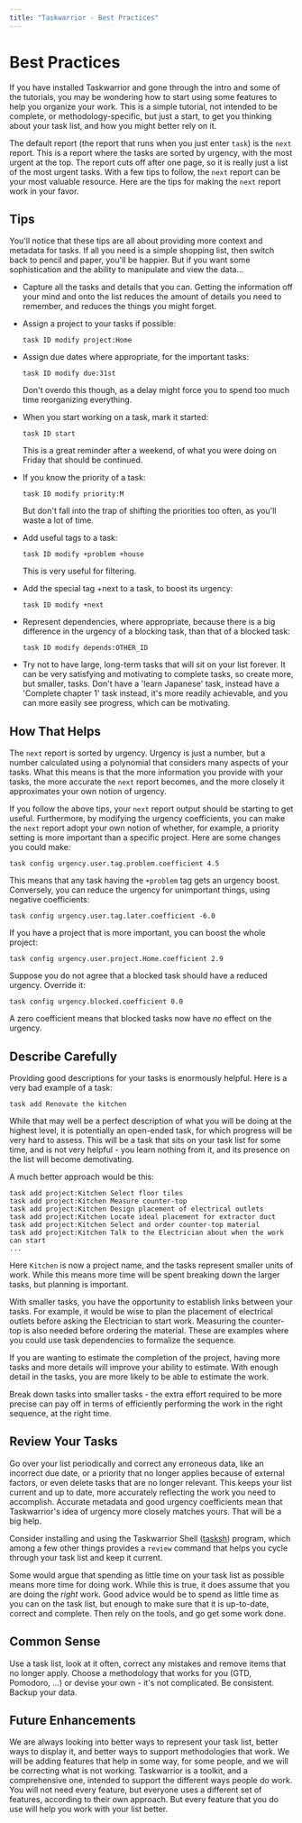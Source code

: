 ```yaml
---
title: "Taskwarrior - Best Practices"
---
```


# Best Practices

If you have installed Taskwarrior and gone through the intro and some of the tutorials, you may be wondering how to start using some features to help you organize your work.
This is a simple tutorial, not intended to be complete, or methodology-specific, but just a start, to get you thinking about your task list, and how you might better rely on it.

The default report (the report that runs when you just enter `task`) is the `next` report.
This is a report where the tasks are sorted by urgency, with the most urgent at the top.
The report cuts off after one page, so it is really just a list of the most urgent tasks.
With a few tips to follow, the `next` report can be your most valuable resource.
Here are the tips for making the `next` report work in your favor.

## Tips

You'll notice that these tips are all about providing more context and metadata for tasks.
If all you need is a simple shopping list, then switch back to pencil and paper, you'll be happier.
But if you want some sophistication and the ability to manipulate and view the data...

- Capture all the tasks and details that you can.
  Getting the information off your mind and onto the list reduces the amount of details you need to remember, and reduces the things you might forget.

- Assign a project to your tasks if possible:
  
  ```
  task ID modify project:Home
  ```

- Assign due dates where appropriate, for the important tasks:
  
  ```
  task ID modify due:31st
  ```

  Don't overdo this though, as a delay might force you to spend too much time reorganizing everything.

- When you start working on a task, mark it started:
  
  ```
  task ID start
  ```

  This is a great reminder after a weekend, of what you were doing on Friday that should be continued.

- If you know the priority of a task:
  
  ```
  task ID modify priority:M
  ```

  But don't fall into the trap of shifting the priorities too often, as you'll waste a lot of time.

- Add useful tags to a task:
  
  ```
  task ID modify +problem +house
  ```

  This is very useful for filtering.

- Add the special tag +next to a task, to boost its urgency:
  
  ```
  task ID modify +next
  ```

- Represent dependencies, where appropriate, because there is a big difference in the urgency of a blocking task, than that of a blocked task:
  
  ```
  task ID modify depends:OTHER_ID
  ```

- Try not to have large, long-term tasks that will sit on your list forever.
  It can be very satisfying and motivating to complete tasks, so create more, but smaller, tasks.
  Don't have a 'learn Japanese' task, instead have a 'Complete chapter 1' task instead, it's more readily achievable, and you can more easily see progress, which can be motivating.

## How That Helps

The `next` report is sorted by urgency.
Urgency is just a number, but a number calculated using a polynomial that considers many aspects of your tasks.
What this means is that the more information you provide with your tasks, the more accurate the `next` report becomes, and the more closely it approximates your own notion of urgency.

If you follow the above tips, your `next` report output should be starting to get useful.
Furthermore, by modifying the urgency coefficients, you can make the `next` report adopt your own notion of whether, for example, a priority setting is more important than a specific project.
Here are some changes you could make:

```
task config urgency.user.tag.problem.coefficient 4.5
```

This means that any task having the `+problem` tag gets an urgency boost.
Conversely, you can reduce the urgency for unimportant things, using negative coefficients:

```
task config urgency.user.tag.later.coefficient -6.0
```

If you have a project that is more important, you can boost the whole project:

```
task config urgency.user.project.Home.coefficient 2.9
```

Suppose you do not agree that a blocked task should have a reduced urgency.
Override it:

```
task config urgency.blocked.coefficient 0.0
```

A zero coefficient means that blocked tasks now have *no* effect on the urgency.

## Describe Carefully

Providing good descriptions for your tasks is enormously helpful.
Here is a very bad example of a task:

```
task add Renovate the kitchen
```

While that may well be a perfect description of what you will be doing at the highest level, it is potentially an open-ended task, for which progress will be very hard to assess.
This will be a task that sits on your task list for some time, and is not very helpful - you learn nothing from it, and its presence on the list will become demotivating.

A much better approach would be this:

```
task add project:Kitchen Select floor tiles
task add project:Kitchen Measure counter-top
task add project:Kitchen Design placement of electrical outlets
task add project:Kitchen Locate ideal placement for extractor duct
task add project:Kitchen Select and order counter-top material
task add project:Kitchen Talk to the Electrician about when the work can start
...
```

Here `Kitchen` is now a project name, and the tasks represent smaller units of work.
While this means more time will be spent breaking down the larger tasks, but planning is important.

With smaller tasks, you have the opportunity to establish links between your tasks.
For example, it would be wise to plan the placement of electrical outlets before asking the Electrician to start work.
Measuring the counter-top is also needed before ordering the material.
These are examples where you could use task dependencies to formalize the sequence.

If you are wanting to estimate the completion of the project, having more tasks and more details will improve your ability to estimate.
With enough detail in the tasks, you are more likely to be able to estimate the work.

Break down tasks into smaller tasks - the extra effort required to be more precise can pay off in terms of efficiently performing the work in the right sequence, at the right time.

## Review Your Tasks

Go over your list periodically and correct any erroneous data, like an incorrect due date, or a priority that no longer applies because of external factors, or even delete tasks that are no longer relevant.
This keeps your list current and up to date, more accurately reflecting the work you need to accomplish.
Accurate metadata and good urgency coefficients mean that Taskwarrior's idea of urgency more closely matches yours.
That will be a big help.

Consider installing and using the Taskwarrior Shell ([tasksh](../../news/news.20160905.2/)) program, which among a few other things provides a `review` command that helps you cycle through your task list and keep it current.

Some would argue that spending as little time on your task list as possible means more time for doing work.
While this is true, it does assume that you are doing the *right* work.
Good advice would be to spend as little time as you can on the task list, but enough to make sure that it is up-to-date, correct and complete.
Then rely on the tools, and go get some work done.

## Common Sense

Use a task list, look at it often, correct any mistakes and remove items that no longer apply.
Choose a methodology that works for you (GTD, Pomodoro, ...) or devise your own - it's not complicated.
Be consistent.
Backup your data.

## Future Enhancements

We are always looking into better ways to represent your task list, better ways to display it, and better ways to support methodologies that work.
We will be adding features that help in some way, for some people, and we will be correcting what is not working.
Taskwarrior is a toolkit, and a comprehensive one, intended to support the different ways people do work.
You will not need every feature, but everyone uses a different set of features, according to their own approach.
But every feature that you do use will help you work with your list better.
